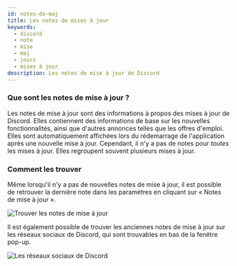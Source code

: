 ```yaml
---
id: notes-de-maj
title: Les notes de mises à jour
keywords:
  - discord
  - note
  - mise
  - maj
  - jours
  - mises à jour
description: Les notes de mise à jour de Discord
---
```



### Que sont les notes de mise à jour ?
Les notes de mise à jour sont des informations à propos des mises à jour de Discord. Elles contiennent des informations
de base sur les nouvelles fonctionnalités, ainsi que d'autres annonces telles que les offres d'emploi.
Elles sont automatiquement affichées lors du rédemarrage de l'application après une nouvelle mise à jour.
Cependant, il n'y a pas de notes pour _toutes_ les mises à jour. Elles regroupent souvent plusieurs mises à jour.

### Comment les trouver
Même lorsqu'il n'y a pas de nouvelles notes de mise à jour, il est possible de retrouver la dernière note dans les
paramètres en cliquant sur « Notes de mise à jour ».

![Trouver les notes de mise à jour](https://i.discord.fr/u1w.gif)

Il est également possible de trouver les anciennes notes de mise à jour sur les réseaux sociaux de Discord, qui sont trouvables
en bas de la fenêtre pop-up.

![Les réseaux sociaux de Discord](https://i.discord.fr/nkQ.png)
